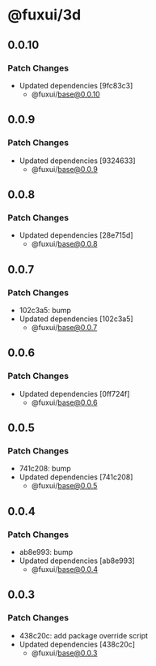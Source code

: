 # @fuxui/3d

## 0.0.10

### Patch Changes

- Updated dependencies [9fc83c3]
  - @fuxui/base@0.0.10

## 0.0.9

### Patch Changes

- Updated dependencies [9324633]
  - @fuxui/base@0.0.9

## 0.0.8

### Patch Changes

- Updated dependencies [28e715d]
  - @fuxui/base@0.0.8

## 0.0.7

### Patch Changes

- 102c3a5: bump
- Updated dependencies [102c3a5]
  - @fuxui/base@0.0.7

## 0.0.6

### Patch Changes

- Updated dependencies [0ff724f]
  - @fuxui/base@0.0.6

## 0.0.5

### Patch Changes

- 741c208: bump
- Updated dependencies [741c208]
  - @fuxui/base@0.0.5

## 0.0.4

### Patch Changes

- ab8e993: bump
- Updated dependencies [ab8e993]
  - @fuxui/base@0.0.4

## 0.0.3

### Patch Changes

- 438c20c: add package override script
- Updated dependencies [438c20c]
  - @fuxui/base@0.0.3
